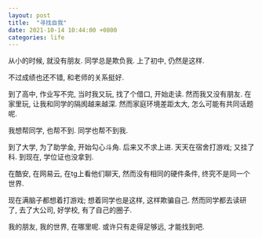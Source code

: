 ```yaml
---
layout: post
title:  "寻找自我"
date: 2021-10-14 10:44:00 +0800
categories: life
---
```


从小的时候, 就没有朋友. 同学总是欺负我. 上了初中, 仍然是这样.

不过成绩也还不错, 和老师的关系挺好.

到了高中, 作业写不完, 当时我又玩, 找了个借口, 开始走读. 然而我又没有朋友. 在家里玩, 让我和同学的隔阂越来越深. 然而家庭环境差距太大, 怎么可能有共同话题呢.

我想帮同学, 也帮不到. 同学也帮不到我.

到了大学, 为了助学金, 开始勾心斗角. 后来又不求上进. 天天在宿舍打游戏; 又挂了科. 到现在, 学位证也没拿到.

在酷安, 在网易云, 在tg上看他们聊天, 然而没有相同的硬件条件, 终究不是同一个世界. 

现在满脑子都想着打游戏; 想着同学也是这样, 这样欺骗自己. 然而同学都去读研了, 去了大公司, 好学校, 有了自己的圈子.

我的朋友, 我的世界, 在哪里呢. 或许只有走得足够远, 才能找到吧. 
